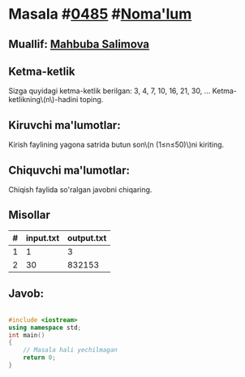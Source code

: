 
<h1>Masala #<a href="https://robocontest.uz/tasks/0485">0485</a> #<a href="https://robocontest.uz/tasks?category=1">Noma'lum</a></h1>
<h2> Muallif: <a href="https://robocontest.uz/profile/mahbuba">Mahbuba Salimova</a></h2>
<h2>Ketma-ketlik</h2>
<p>Sizga quyidagi ketma-ketlik berilgan:
3, 4, 7, 10, 16, 21, 30, ...
Ketma-ketlikning\(n\)-hadini toping.</p>
<h2>Kiruvchi ma'lumotlar:</h2>
<p>Kirish faylining yagona satrida butun son\(n (1≤n≤50)\)ni kiriting.</p>
<h2>Chiquvchi ma'lumotlar:</h2>
<p>Chiqish faylida so'ralgan javobni chiqaring.</p>
<h2>Misollar</h2>
<table>
    <thead>
        <tr>
            <th>#</th>
            <th>input.txt</th>
            <th>output.txt</th>
        </tr>
    </thead>
    <tbody>
            <tr>
                <td>1</td>
                <td>1</td>
                <td>3</td>
            </tr>
            <tr>
                <td>2</td>
                <td>30</td>
                <td>832153</td>
            </tr>
    </tbody>
    </table>
    
<h2>Javob:</h2>

######
```cpp
#include <iostream>
using namespace std;
int main()
{
    // Masala hali yechilmagan
    return 0;
}
```
